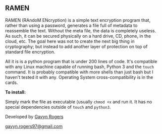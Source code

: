 
**RAMEN**
-----

RAMEN (RAndoM ENcryption) is a simple text encryption program that, rather than using a password, generates a file full of metadata to reassemble the text. Without the meta file, the data is completely useless. As such, it can be secured physically on a hard drive, CD, phone, in the cloud, etc. The goal here was not to create the next big thing in cryptography; but instead to add another layer of protection on top of standard file encryption.

All it is is a python program that is under 200 lines of code. It's compatible with any Linux machine capable of running bash, Python 3 and the `touch` command. It is probably compatible with more shells than just bash but I haven't tested it with any. Operating System cross-compatibility is in the cards.

**To install:**

Simply mark the file as executable (usually `chmod +x` and run it. It has no special dependencies outside of `touch` and `python3`.

Developed by [Gavyn Rogers](https://github.com/gavynsrogers)

gavyn.rogers97@gmail.com

